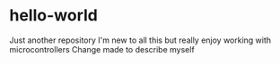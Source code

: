 # hello-world
Just another repository
I'm new to all this but really enjoy working with microcontrollers
Change made to describe myself
